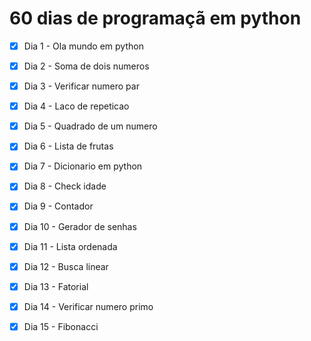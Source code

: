 # 60 dias de programaçã em python
-[x] Dia 1 - Ola mundo em python
-[x] Dia 2 - Soma de dois numeros
-[x] Dia 3 - Verificar numero par
-[x] Dia 4 - Laco de repeticao
-[x] Dia 5 - Quadrado de um numero
-[x] Dia 6 - Lista de frutas
-[x] Dia 7 - Dicionario em python
-[x] Dia 8 - Check idade
-[x] Dia 9 - Contador
-[x] Dia 10 - Gerador de senhas
-[x] Dia 11 - Lista ordenada
-[x] Dia 12 - Busca linear
-[x] Dia 13 - Fatorial
-[x] Dia 14 - Verificar numero primo
-[x] Dia 15 - Fibonacci

